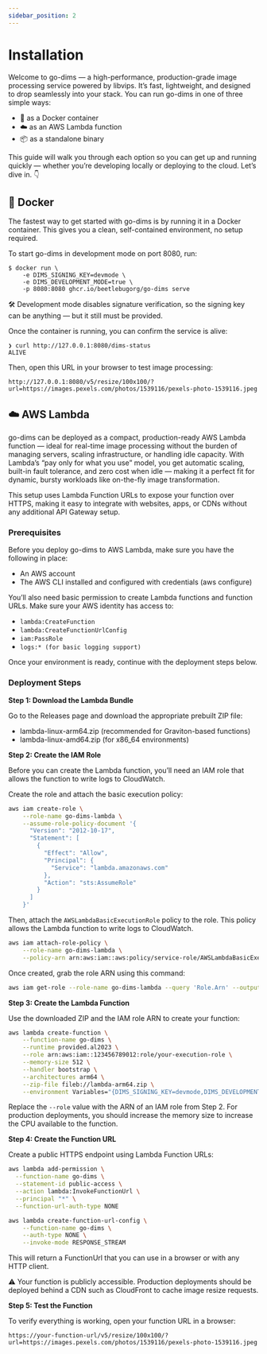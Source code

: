 ```yaml
---
sidebar_position: 2
---
```


# Installation 

Welcome to go-dims — a high-performance, production-grade image processing service powered by
libvips. It’s fast, lightweight, and designed to drop seamlessly into your stack. You can run
go-dims in one of three simple ways: 
- 🐳 as a Docker container
- ☁️ as an AWS Lambda function
- 📦 as a standalone binary

This guide will walk you through each option so you can get up and running quickly — whether you’re
developing locally or deploying to the cloud. Let’s dive in. 👇

## 🐳 Docker

The fastest way to get started with go-dims is by running it in a Docker container. This gives you a
clean, self-contained environment, no setup required.

To start go-dims in development mode on port 8080, run:

```shell
$ docker run \
    -e DIMS_SIGNING_KEY=devmode \
    -e DIMS_DEVELOPMENT_MODE=true \
    -p 8080:8080 ghcr.io/beetlebugorg/go-dims serve
```

🛠️ Development mode disables signature verification, so the signing key can be anything — but it still must be provided.

Once the container is running, you can confirm the service is alive:

```shell
❯ curl http://127.0.0.1:8080/dims-status
ALIVE
```

Then, open this URL in your browser to test image processing:

```shell
http://127.0.0.1:8080/v5/resize/100x100/?url=https://images.pexels.com/photos/1539116/pexels-photo-1539116.jpeg
```

## ☁️ AWS Lambda

go-dims can be deployed as a compact, production-ready AWS Lambda function — ideal for real-time
image processing without the burden of managing servers, scaling infrastructure, or handling idle
capacity. With Lambda’s “pay only for what you use” model, you get automatic scaling, built-in fault
tolerance, and zero cost when idle — making it a perfect fit for dynamic, bursty workloads like
on-the-fly image transformation.

This setup uses Lambda Function URLs to expose your function over HTTPS, making it easy to integrate
with websites, apps, or CDNs without any additional API Gateway setup.

### Prerequisites

Before you deploy go-dims to AWS Lambda, make sure you have the following in place:
- An AWS account
- The AWS CLI installed and configured with credentials (aws configure)

You’ll also need basic permission to create Lambda functions and function URLs. Make sure your
AWS identity has access to:
- `lambda:CreateFunction`
- `lambda:CreateFunctionUrlConfig`
- `iam:PassRole`
- `logs:* (for basic logging support)`

Once your environment is ready, continue with the deployment steps below.

### Deployment Steps

**Step 1: Download the Lambda Bundle**

Go to the Releases page and download the appropriate prebuilt ZIP file:
- lambda-linux-arm64.zip (recommended for Graviton-based functions)
- lambda-linux-amd64.zip (for x86_64 environments)

**Step 2: Create the IAM Role**

Before you can create the Lambda function, you’ll need an IAM role that allows the function to write logs to CloudWatch.

Create the role and attach the basic execution policy:

```bash
aws iam create-role \
    --role-name go-dims-lambda \
    --assume-role-policy-document '{
      "Version": "2012-10-17",
      "Statement": [
        {
          "Effect": "Allow",
          "Principal": {
            "Service": "lambda.amazonaws.com"
          },
          "Action": "sts:AssumeRole"
        }
      ]
    }'
```

Then, attach the `AWSLambdaBasicExecutionRole` policy to the role. This policy allows the Lambda
function to write logs to CloudWatch.

```bash
aws iam attach-role-policy \
    --role-name go-dims-lambda \
    --policy-arn arn:aws:iam::aws:policy/service-role/AWSLambdaBasicExecutionRole
```

Once created, grab the role ARN using this command:

```bash
aws iam get-role --role-name go-dims-lambda --query 'Role.Arn' --output text
```

**Step 3: Create the Lambda Function**

Use the downloaded ZIP and the IAM role ARN to create your function:

```bash
aws lambda create-function \
    --function-name go-dims \
    --runtime provided.al2023 \
    --role arn:aws:iam::123456789012:role/your-execution-role \
    --memory-size 512 \
    --handler bootstrap \
    --architectures arm64 \
    --zip-file fileb://lambda-arm64.zip \
    --environment Variables="{DIMS_SIGNING_KEY=devmode,DIMS_DEVELOPMENT_MODE=true}"
```

Replace the `--role` value with the ARN of an IAM role from Step 2. For production deployments, you should
increase the memory size to increase the CPU available to the function.

**Step 4: Create the Function URL**

Create a public HTTPS endpoint using Lambda Function URLs:

```bash
aws lambda add-permission \
  --function-name go-dims \
  --statement-id public-access \
  --action lambda:InvokeFunctionUrl \
  --principal "*" \
  --function-url-auth-type NONE
```

```bash
aws lambda create-function-url-config \
    --function-name go-dims \
    --auth-type NONE \
    --invoke-mode RESPONSE_STREAM
```

This will return a FunctionUrl that you can use in a browser or with any HTTP client. 

⚠️ Your function is publicly accessible. Production deployments should be deployed behind a CDN such
as CloudFront to cache image resize requests.

**Step 5: Test the Function**

To verify everything is working, open your function URL in a browser:

```shell
https://your-function-url/v5/resize/100x100/?url=https://images.pexels.com/photos/1539116/pexels-photo-1539116.jpeg
```
